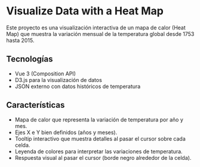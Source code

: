 # Visualize Data with a Heat Map

Este proyecto es una visualización interactiva de un mapa de calor (Heat Map) que muestra la variación mensual de la temperatura global desde 1753 hasta 2015.

## Tecnologías

- Vue 3 (Composition API)
- D3.js para la visualización de datos
- JSON externo con datos históricos de temperatura

## Características

- Mapa de calor que representa la variación de temperatura por año y mes.
- Ejes X e Y bien definidos (años y meses).
- Tooltip interactivo que muestra detalles al pasar el cursor sobre cada celda.
- Leyenda de colores para interpretar las variaciones de temperatura.
- Respuesta visual al pasar el cursor (borde negro alrededor de la celda).
